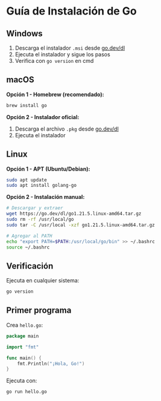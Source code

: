 # Guía de Instalación de Go

## Windows
1. Descarga el instalador `.msi` desde [go.dev/dl](https://go.dev/dl/)
2. Ejecuta el instalador y sigue los pasos
3. Verifica con `go version` en cmd

## macOS
**Opción 1 - Homebrew (recomendado):**
```sh
brew install go
```

**Opción 2 - Instalador oficial:**
1. Descarga el archivo `.pkg` desde [go.dev/dl](https://go.dev/dl/)
2. Ejecuta el instalador

## Linux
**Opción 1 - APT (Ubuntu/Debian):**
```sh
sudo apt update
sudo apt install golang-go
```

**Opción 2 - Instalación manual:**
```sh
# Descargar y extraer
wget https://go.dev/dl/go1.21.5.linux-amd64.tar.gz
sudo rm -rf /usr/local/go
sudo tar -C /usr/local -xzf go1.21.5.linux-amd64.tar.gz

# Agregar al PATH
echo "export PATH=$PATH:/usr/local/go/bin" >> ~/.bashrc
source ~/.bashrc
```

## Verificación
Ejecuta en cualquier sistema:
```sh
go version
```

## Primer programa
Crea `hello.go`:
```go
package main

import "fmt"

func main() {
    fmt.Println("¡Hola, Go!")
}
```

Ejecuta con:
```sh
go run hello.go
```
